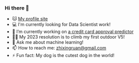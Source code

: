 ### Hi there 👋

- 🐱 [My profile site](https://zhixingruan.github.io)
- 💻 I'm currently looking for Data Scientist work!
- 🔭 I’m currently working on [a credit card approval predictor](https://github.com/ZhixingRuan/credit-card-approval_project)
- 🧗‍♀️ My 2023 resolution is to climb my first outdoor V5! 
- 💬 Ask me about machine learning!
- 📫 How to reach me: <zhixingruan@gmail.com>
- ⚡ Fun fact: My dog is the cutest dog in the world!
